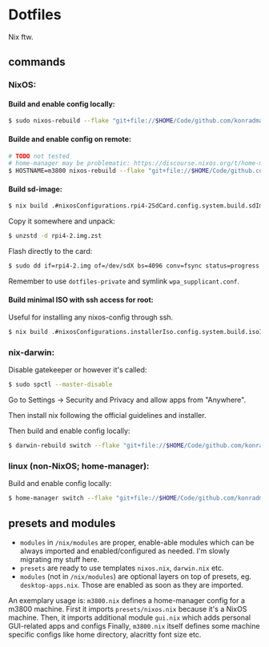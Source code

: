 # Dotfiles

Nix ftw.

## commands

### NixOS:

#### Build and enable config locally:

```bash
$ sudo nixos-rebuild --flake "git+file://$HOME/Code/github.com/konradmalik/dotfiles#$(hostname)" switch
```

#### Builde and enable config on remote:

```bash
# TODO not tested
# home-manager may be problematic: https://discourse.nixos.org/t/home-manager-flake-not-respecting-build-host-during-nixos-rebuild/16787
$ HOSTNAME=m3800 nixos-rebuild --flake "git+file://$HOME/Code/github.com/konradmalik/dotfiles#$HOSTNAME" --target-host $HOSTNAME --build-host $HOSTNAME --use-remote-sudo switch
```

#### Build sd-image:

```bash
$ nix build .#nixosConfigurations.rpi4-2SdCard.config.system.build.sdImage
```

Copy it somewhere and unpack:

```bash
$ unzstd -d rpi4-2.img.zst
```

Flash directly to the card:

```bash
$ sudo dd if=rpi4-2.img of=/dev/sdX bs=4096 conv=fsync status=progress
```

Remember to use `dotfiles-private` and symlink `wpa_supplicant.conf`.

#### Build minimal ISO with ssh access for root:

Useful for installing any nixos-config through ssh.

```bash
$ nix build .#nixosConfigurations.installerIso.config.system.build.isoImage
```

### nix-darwin:

Disable gatekeeper or however it's called:

```bash
$ sudo spctl --master-disable
```

Go to Settings -> Security and Privacy and allow apps from "Anywhere".

Then install nix following the official guidelines and installer.

Then build and enable config locally:

```bash
$ darwin-rebuild switch --flake "git+file://$HOME/Code/github.com/konradmalik/dotfiles#$(hostname)"
```

### linux (non-NixOS; home-manager):

Build and enable config locally:

```bash
$ home-manager switch --flake "git+file://$HOME/Code/github.com/konradmalik/dotfiles#$(whoami)@$(hostname)"
```

## presets and modules

- `modules` in `/nix/modules` are proper, enable-able modules which can be always imported and enabled/configured as needed. I'm slowly migrating my stuff here.
- `presets` are ready to use templates `nixos.nix`, `darwin.nix` etc.
- `modules` (not in `/nix/modules`) are optional layers on top of presets, eg. `desktop-apps.nix`. Those are enabled as soon as they are imported.

An exemplary usage is:
`m3800.nix` defines a home-manager config for a m3800 machine.
First it imports `presets/nixos.nix` because it's a NixOS machine.
Then, it imports additional module `gui.nix` which adds personal GUI-related apps and configs
Finally, `m3800.nix` itself defines some machine specific configs like home directory, alacritty font size etc.
